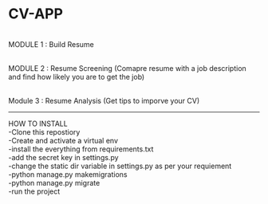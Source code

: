# CV-APP
<br>
MODULE 1 : Build Resume<br><br>

MODULE 2 : Resume Screening 
(Comapre resume with a job description and find how likely you are to get the job)<br><br>

Module 3 : Resume Analysis
(Get tips to imporve your CV)<br>

<hr>
HOW TO INSTALL<br>
-Clone this repostiory<br>
-Create and activate a virtual env<br>
-install the everything from requirements.txt<br>
-add the secret key in settings.py<br>
-change the static dir variable in settings.py as per your requiement<br>
-python manage.py makemigrations<br>
-python manage.py migrate<br>
-run the project<br>
